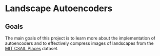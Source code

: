 # Landscape Autoencoders
## Goals
The main goals of this project is to learn more about the implementation of autoencoders and to effectively compress images of landscapes from the [MIT CSAIL Places](http://places.csail.mit.edu) dataset.
